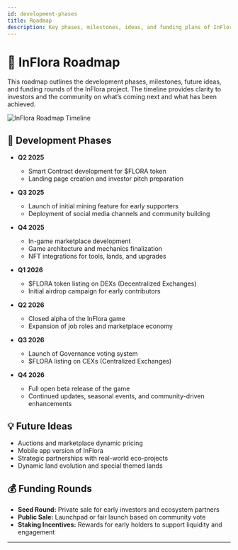 ```yaml
---
id: development-phases
title: Roadmap
description: Key phases, milestones, ideas, and funding plans of InFlora
---
```


# 🌱 InFlora Roadmap

This roadmap outlines the development phases, milestones, future ideas, and funding rounds of the InFlora project. The timeline provides clarity to investors and the community on what’s coming next and what has been achieved.

![InFlora Roadmap Timeline](/img/roadmap-timeline.png)

## 📆 Development Phases

- **Q2 2025**
  - Smart Contract development for $FLORA token
  - Landing page creation and investor pitch preparation

- **Q3 2025**
  - Launch of initial mining feature for early supporters
  - Deployment of social media channels and community building

- **Q4 2025**
  - In-game marketplace development
  - Game architecture and mechanics finalization
  - NFT integrations for tools, lands, and upgrades

- **Q1 2026**
  - $FLORA token listing on DEXs (Decentralized Exchanges)
  - Initial airdrop campaign for early contributors

- **Q2 2026**
  - Closed alpha of the InFlora game
  - Expansion of job roles and marketplace economy

- **Q3 2026**
  - Launch of Governance voting system
  - $FLORA listing on CEXs (Centralized Exchanges)

- **Q4 2026**
  - Full open beta release of the game
  - Continued updates, seasonal events, and community-driven enhancements

## 💡 Future Ideas

- Auctions and marketplace dynamic pricing
- Mobile app version of InFlora
- Strategic partnerships with real-world eco-projects
- Dynamic land evolution and special themed lands

## 💰 Funding Rounds

- **Seed Round:** Private sale for early investors and ecosystem partners  
- **Public Sale:** Launchpad or fair launch based on community vote  
- **Staking Incentives:** Rewards for early holders to support liquidity and engagement

---